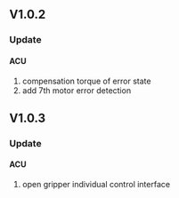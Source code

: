 ## V1.0.2
### Update
#### ACU 
1. compensation torque of error state
2. add 7th motor error detection
## V1.0.3
### Update
#### ACU 
1. open gripper individual control interface 